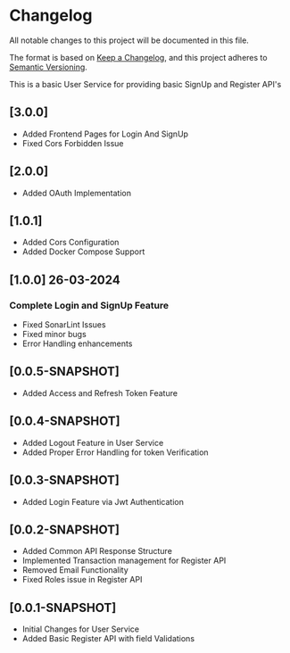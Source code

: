 
<!-- markdownlint-disable-file no-duplicate-header -->

# Changelog

All notable changes to this project will be documented in this file.

The format is based on [Keep a Changelog](https://keepachangelog.com/en/1.0.0/),
and this project adheres to [Semantic Versioning](https://semver.org/spec/v2.0.0.html).

This is a basic User Service for providing basic SignUp and Register API's

## [3.0.0]

- Added Frontend Pages for Login And SignUp
- Fixed Cors Forbidden Issue

## [2.0.0]

- Added OAuth Implementation

## [1.0.1]

- Added Cors Configuration
- Added Docker Compose Support

## [1.0.0] 26-03-2024

### Complete Login and SignUp Feature

- Fixed SonarLint Issues
- Fixed minor bugs
- Error Handling enhancements

## [0.0.5-SNAPSHOT]

- Added Access and Refresh Token Feature

## [0.0.4-SNAPSHOT]

- Added Logout Feature in User Service
- Added Proper Error Handling for token Verification

## [0.0.3-SNAPSHOT]

- Added Login Feature via Jwt Authentication

## [0.0.2-SNAPSHOT]

- Added Common API Response Structure
- Implemented Transaction management for Register API
- Removed Email Functionality
- Fixed Roles issue in Register API

## [0.0.1-SNAPSHOT]

- Initial Changes for User Service
- Added Basic Register API with field Validations